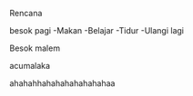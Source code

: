 Rencana 

besok pagi
-Makan
-Belajar
-Tidur
-Ulangi lagi

Besok malem

acumalaka

ahahahhahahahahahahahaa
